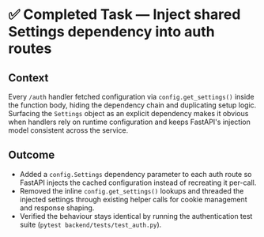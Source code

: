 # ✅ Completed Task — Inject shared Settings dependency into auth routes

## Context
Every `/auth` handler fetched configuration via `config.get_settings()` inside the function body, hiding the dependency chain and duplicating setup logic. Surfacing the `Settings` object as an explicit dependency makes it obvious when handlers rely on runtime configuration and keeps FastAPI's injection model consistent across the service.

## Outcome
- Added a `config.Settings` dependency parameter to each auth route so FastAPI injects the cached configuration instead of recreating it per-call.
- Removed the inline `config.get_settings()` lookups and threaded the injected settings through existing helper calls for cookie management and response shaping.
- Verified the behaviour stays identical by running the authentication test suite (`pytest backend/tests/test_auth.py`).
